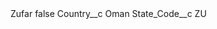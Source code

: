 <?xml version="1.0" encoding="UTF-8"?>
<CustomMetadata xmlns="http://soap.sforce.com/2006/04/metadata" xmlns:xsi="http://www.w3.org/2001/XMLSchema-instance" xmlns:xsd="http://www.w3.org/2001/XMLSchema">
    <label>Zufar</label>
    <protected>false</protected>
    <values>
        <field>Country__c</field>
        <value xsi:type="xsd:string">Oman</value>
    </values>
    <values>
        <field>State_Code__c</field>
        <value xsi:type="xsd:string">ZU</value>
    </values>
</CustomMetadata>

